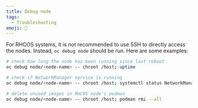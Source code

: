 ```yaml
---
title: Debug node
tags:
  - Troubleshooting
emoji: 🧰
---
```


For RHCOS systems, it is not recommended to use SSH to directly access the nodes. Instead, `oc debug node` should be run. Here are some examples:

```bash
# check how long the node has been running since last reboot
oc debug node/<node-name> -- chroot /host; uptime

# check if NetworkManager service is running
oc debug node/<node-name> -- chroot /host; systemctl status NetworkManager

# delete unused images in RHCOS node's podman
oc debug node/<node-name> -- chroot /host; podman rmi --all
```
